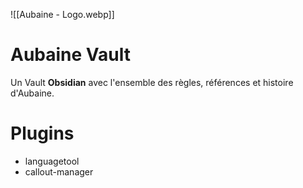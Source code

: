 ![[Aubaine - Logo.webp]]
# Aubaine Vault
Un Vault **Obsidian** avec l'ensemble des règles, références et histoire d'Aubaine.
 
# Plugins
- languagetool
- callout-manager